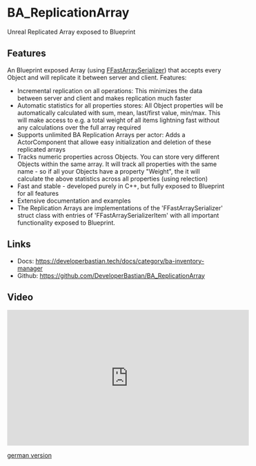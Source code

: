 # BA_ReplicationArray
Unreal Replicated Array exposed to Blueprint


## Features
An Blueprint exposed Array (using [FFastArraySerializer](https://docs.unrealengine.com/4.27/en-US/API/Runtime/Engine/Engine/FFastArraySerializer/)) that accepts every Object and will replicate it between server and client.
Features:
-	Incremental replication on all operations: This minimizes the data between server and client and makes replication much faster
-	Automatic statistics for all properties stores: All Object properties will be automatically calculated with sum, mean, last/first value, min/max. This will make access to e.g. a total weight of all items lightning fast without any calculations over the full array required
-	Supports unlimited BA Replication Arrays per actor: Adds a ActorComponent that allowe easy initialization and deletion of these replicated arrays
-	Tracks numeric properties across Objects. You can store very different Objects within the same array. It will track all properties with the same name - so if all your Objects have a property "Weight", the it will calculate the above statistics across all properties (using relection)
-	Fast and stable - developed purely in C++, but fully exposed to Blueprint for all features
-	Extensive documentation and examples
-	The Replication Arrays are implementations of the 'FFastArraySerializer' struct class with entries of 'FFastArraySerializerItem' with all important functionality exposed to Blueprint.

## Links
-	Docs: https://developerbastian.tech/docs/category/ba-inventory-manager
-	Github: https://github.com/DeveloperBastian/BA_ReplicationArray

## Video ##
<iframe width="560" height="315" src="https://youtu.be/rrGx6bwwM6U" title="YouTube video player" frameborder="0" allow="accelerometer; autoplay; clipboard-write; encrypted-media; gyroscope; picture-in-picture; web-share" referrerpolicy="strict-origin-when-cross-origin" allowfullscreen></iframe>

[german version](https://youtu.be/pqe5AiD4tO8)